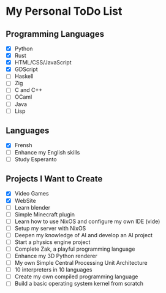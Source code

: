 # My Personal ToDo List

## Programming Languages
- [x] Python
- [x] Rust
- [x] HTML/CSS/JavaScript
- [x] GDScript
- [ ] Haskell
- [ ] Zig
- [ ] C and C++
- [ ] OCaml
- [ ] Java
- [ ] Lisp

## Languages
- [x] Frensh
- [ ] Enhance my English skills
- [ ] Study Esperanto

## Projects I Want to Create
- [x] Video Games
- [x] WebSite
- [ ] Learn blender
- [ ] Simple Minecraft plugin
- [ ] Learn how to use NixOS and configure my own IDE (vide)
- [ ] Setup my server with NixOS
- [ ] Deepen my knowledge of AI and develop an AI project
- [ ] Start a physics engine project
- [ ] Complete Zak, a playful programming language
- [ ] Enhance my 3D Python renderer
- [ ] My own Simple Central Processing Unit Architecture
- [ ] 10 interpreters in 10 languages
- [ ] Create my own compiled programming language
- [ ] Build a basic operating system kernel from scratch

